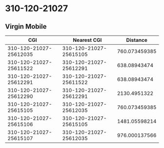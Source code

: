 # 310-120-21027
## Virgin Mobile


| CGI | Nearest CGI | Distance |
|-----|-------------|----------|
| 310-120-21027-25612035 | 310-120-21027-25615105 | 760.073459385 |
| 310-120-21027-25611522 | 310-120-21027-25612291 | 638.08943474 |
| 310-120-21027-25612291 | 310-120-21027-25611522 | 638.08943474 |
| 310-120-21027-25612290 | 310-120-21027-25612291 | 2130.4951322 |
| 310-120-21027-25615105 | 310-120-21027-25612035 | 760.073459385 |
| 310-120-21027-25615106 | 310-120-21027-25615105 | 1481.05598214 |
| 310-120-21027-25615107 | 310-120-21027-25612035 | 976.000137566 |
